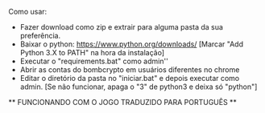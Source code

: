 Como usar:

- Fazer download como zip e extrair para alguma pasta da sua preferência.
- Baixar o python: https://www.python.org/downloads/ [Marcar "Add Python 3.X to PATH" na hora da instalação]
- Executar o "requirements.bat" como admin''
- Abrir as contas do bombcrypto em usuários diferentes no chrome
- Editar o diretório da pasta no "iniciar.bat" e depois executar como admin. [Se não funcionar, apaga o "3" de python3 e deixa só "python"]


** FUNCIONANDO COM O JOGO TRADUZIDO PARA PORTUGUÊS **
